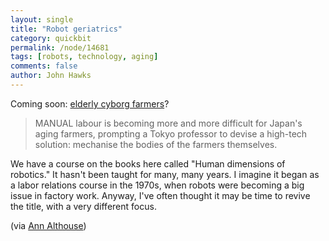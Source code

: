 ```yaml
---
layout: single 
title: "Robot geriatrics" 
category: quickbit
permalink: /node/14681
tags: [robots, technology, aging] 
comments: false 
author: John Hawks 
---
```


Coming soon: <a href="http://www.news.com.au/technology/robot-suits-to-aid-elderly-japanese-farmers-with-toiling-in-the-fields/story-e6frfro0-1225908583856">elderly cyborg farmers</a>?

<blockquote>MANUAL labour is becoming more and more difficult for Japan's aging farmers, prompting a Tokyo professor to devise a high-tech solution: mechanise the bodies of the farmers themselves.</blockquote>

We have a course on the books here called "Human dimensions of robotics." It hasn't been taught for many, many years. I imagine it began as a labor relations course in the 1970s, when robots were becoming a big issue in factory work. Anyway, I've often thought it may be time to revive the title, with a very different focus. 

(via <a href="http://althouse.blogspot.com/2010/08/robot-suits-to-aid-elderly-japanese.html">Ann Althouse</a>)

